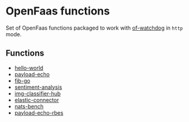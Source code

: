 # OpenFaas functions

Set of OpenFaas functions packaged to work with
[of-watchdog](https://github.com/openfaas/of-watchdog#1-http-modehttp) in `http` mode.


## Functions

- [hello-world](https://github.com/fcarp10/openfaas-functions/tree/master/hello-world)
- [payload-echo](https://github.com/fcarp10/openfaas-functions/tree/master/payload-echo)
- [fib-go](https://github.com/fcarp10/openfaas-functions/tree/master/fib-go)
- [sentiment-analysis](https://github.com/fcarp10/openfaas-functions/tree/master/sentiment-analysis)
- [img-classifier-hub](https://github.com/fcarp10/openfaas-functions/tree/master/img-classifier-hub)
- [elastic-connector](https://github.com/fcarp10/openfaas-functions/tree/master/elastic-connector)
- [nats-bench](https://github.com/fcarp10/openfaas-functions/tree/master/nats-bench)
- [payload-echo-rbes](https://github.com/fcarp10/openfaas-functions/tree/master/payload-echo-rbes)
